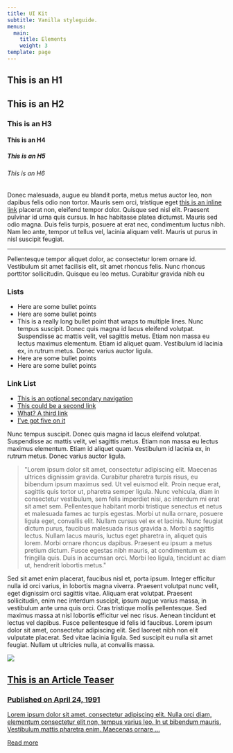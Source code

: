 ```yaml
---
title: UI Kit
subtitle: Vanilla styleguide.
menus:
  main:
    title: Elements
    weight: 3
template: page
---
```

<section class="content">
    <h1>This is an H1</h1>
    <h2>This is an H2</h2>
    <h3>This is an H3</h3>
    <h4>This is an H4</h4>
    <h5>This is an H5</h5>
    <h6>This is an H6</h6>
    <p>Donec malesuada, augue eu blandit porta, metus metus auctor leo, non dapibus felis odio non tortor. Mauris sem orci, tristique eget <a href="/" class="text-link">this is an inline link</a> placerat non, eleifend tempor dolor. Quisque sed nisl elit. Praesent pulvinar id urna quis cursus. In hac habitasse platea dictumst. Mauris sed odio magna. Duis felis turpis, posuere at erat nec, condimentum luctus nibh. Nam leo ante, tempor ut tellus vel, lacinia aliquam velit. Mauris ut purus in nisl suscipit feugiat.</p>
    <hr />
    <p>Pellentesque tempor aliquet dolor, ac consectetur lorem ornare id. Vestibulum sit amet facilisis elit, sit amet rhoncus felis. Nunc rhoncus porttitor sollicitudin. Quisque eu leo metus. Curabitur gravida nibh eu</p>
    <h3>Lists</h3>
    <ul>
        <li>Here are some bullet points</li>
        <li>Here are some bullet points</li>
        <li>This is a really long bullet point that wraps to multiple lines. Nunc tempus suscipit. Donec quis magna id lacus eleifend volutpat. Suspendisse ac mattis velit, vel sagittis metus. Etiam non massa eu lectus maximus elementum. Etiam id aliquet quam. Vestibulum id lacinia ex, in rutrum metus. Donec varius auctor ligula.</li>
        <li>Here are some bullet points</li>
        <li>Here are some bullet points</li>
    </ul>
    <h3>Link List</h3>
    <ul class="secondary-nav">
        <li><a href="/" class="text-link">This is an optional secondary navigation</a></li>
        <li><a href="/" class="text-link">This could be a second link</a></li>
        <li><a href="/" class="text-link">What? A third link</a></li>
        <li><a href="/" class="text-link">I've got five on it</a></li>
    </ul>
    <p>Nunc tempus suscipit. Donec quis magna id lacus eleifend volutpat. Suspendisse ac mattis velit, vel sagittis metus. Etiam non massa eu lectus maximus elementum. Etiam id aliquet quam. Vestibulum id lacinia ex, in rutrum metus. Donec varius auctor ligula.</p>
  <blockquote>
    "Lorem ipsum dolor sit amet, consectetur adipiscing elit. Maecenas ultrices dignissim gravida. Curabitur pharetra turpis risus, eu bibendum ipsum maximus sed. Ut vel euismod elit. Proin neque erat, sagittis quis tortor ut, pharetra semper ligula. Nunc vehicula, diam in consectetur vestibulum, sem felis imperdiet nisi, ac interdum mi erat sit amet sem. Pellentesque habitant morbi tristique senectus et netus et malesuada fames ac turpis egestas. Morbi ut nulla ornare, posuere ligula eget, convallis elit. Nullam cursus vel ex et lacinia. Nunc feugiat dictum purus, faucibus malesuada risus gravida a. Morbi a sagittis lectus. Nullam lacus mauris, luctus eget pharetra in, aliquet quis lorem. Morbi ornare rhoncus dapibus. Praesent eu ipsum a metus pretium dictum. Fusce egestas nibh mauris, at condimentum ex fringilla quis. Duis in accumsan orci. Morbi leo ligula, tincidunt ac diam ut, hendrerit lobortis metus."
  </blockquote>
  <p>Sed sit amet enim placerat, faucibus nisl et, porta ipsum. Integer efficitur nulla id orci varius, in lobortis magna viverra. Praesent volutpat nunc velit, eget dignissim orci sagittis vitae. Aliquam erat volutpat. Praesent sollicitudin, enim nec interdum suscipit, ipsum augue varius massa, in vestibulum ante urna quis orci. Cras tristique mollis pellentesque. Sed maximus massa at nisl lobortis efficitur vel nec risus. Aenean tincidunt et lectus vel dapibus. Fusce pellentesque id felis id faucibus. Lorem ipsum dolor sit amet, consectetur adipiscing elit. Sed laoreet nibh non elit vulputate placerat. Sed vitae lacinia ligula. Sed suscipit eu nulla sit amet feugiat. Nullam ut ultricies nulla, at convallis massa.</p>
  <a href="/posts/magna" class="article-teaser">
    <img class="thumbnail" src="/images/art.svg">
    <div class="copy">
      <h2>This is an Article Teaser</h2>
      <h3 class="publish-date">Published on April 24, 1991</h3>
      <p class="summary">Lorem ipsum dolor sit amet, consectetur adipiscing elit. Nulla orci diam, elementum consectetur elit non, tempus varius leo. In ut bibendum mauris. Vestibulum mattis pharetra enim. Maecenas ornare …</p>
      <div class="text-link">Read more</div>
    </div>
  </a>
</section>
